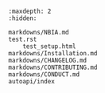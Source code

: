 ```{include} ../README.md
```

```{toctree}
:maxdepth: 2
:hidden:

markdowns/NBIA.md
test.rst
    test_setup.html
markdowns/Installation.md
markdowns/CHANGELOG.md
markdowns/CONTRIBUTING.md
markdowns/CONDUCT.md
autoapi/index
```